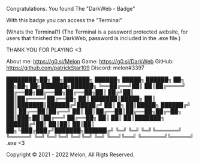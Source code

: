 Congratulations. You found The "DarkWeb - Badge"

With this badge you can access the "Terminal" 

(Whats the Terminal?) 
(The Terminal is a password protected website, for users that finished the DarkWeb, password is included in the .exe file.)


THANK YOU FOR PLAYING <3


About me: https://g0.si/Melon
Game: https://g0.si/DarkWeb
GitHub: https://github.com/patrickStar109
Discord: melon#3397

████████╗██╗  ██╗███████╗    ██████╗  █████╗ ██████╗ ██╗  ██╗██╗    ██╗███████╗██████╗ 
╚══██╔══╝██║  ██║██╔════╝    ██╔══██╗██╔══██╗██╔══██╗██║ ██╔╝██║    ██║██╔════╝██╔══██╗
   ██║   ███████║█████╗      ██║  ██║███████║██████╔╝█████╔╝ ██║ █╗ ██║█████╗  ██████╔╝
   ██║   ██╔══██║██╔══╝      ██║  ██║██╔══██║██╔══██╗██╔═██╗ ██║███╗██║██╔══╝  ██╔══██╗
   ██║   ██║  ██║███████╗    ██████╔╝██║  ██║██║  ██║██║  ██╗╚███╔███╔╝███████╗██████╔╝
   ╚═╝   ╚═╝  ╚═╝╚══════╝    ╚═════╝ ╚═╝  ╚═╝╚═╝  ╚═╝╚═╝  ╚═╝ ╚══╝╚══╝ ╚══════╝╚═════╝ 
                                                                                       .exe <3



Copyright © 2021 - 2022 Melon, All Rigts Reserved.
